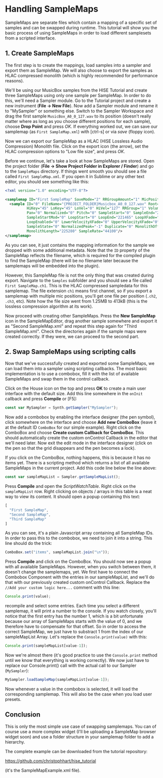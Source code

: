 # Handling SampleMaps

SampleMaps are separate files which contain a mapping of a specific set of samples and can be swapped during runtime. This tutorial will show you the basic process of using SampleMaps in order to load different samplesets from a scripted interface. 

## 1. Create SampleMaps

The first step is to create the mappings, load samples into a sampler and export them as SampleMap. We will also choose to export the samples as HLAC compressed monolith (which is highly recommended for performance reasons).

We'll be using our MusicBox samples from the HISE Tutorial and create three SampleMaps using only one sample per SampleMap. In order to do this, we'll need a Sampler module. Go to the Tutorial project and create a new instrument (**File -> New File**). Now add a Sampler module and rename it to "MySampler" or something else. Switch to the Sampler Workspace and drag the first sample `MusicBox_A0_0_127.wav` to its position (doesn't really matter where as long as you choose different positions for each sample), choose **Drop Point** and press *OK*. If everything worked out, we can save our samplemap (as `First SampleMap.xml`) with [ctrl-s] or via *save* (floppy icon).   

Now we can export our SampleMap as a HLAC (HISE Lossless Audio Compression) Monolith file. Click on the export icon (the arrow), set the HLAC compression options to "Low file size", and press *OK*. 

Before we continue, let's take a look at how SampleMaps are stored. Open the project folder (**File -> Show Project Folder in Explorer / Finder**) and go to the `SampleMaps` directory. If things went smooth you should see a file called `First SampleMap.xml`. If you open it in Sublime or any other text editor, you should see something like this:

```xml
<?xml version="1.0" encoding="UTF-8"?>

<samplemap ID="First SampleMap" SaveMode="2" RRGroupAmount="1" MicPositions=";">
  <sample ID="0" FileName="{PROJECT_FOLDER}Musicbox_A0_0_127.wav" Root="45"
          HiKey="45" LoKey="45" LoVel="0" HiVel="127" RRGroup="1" Volume="0"
          Pan="0" Normalized="0" Pitch="0" SampleStart="0" SampleEnd="221465"
          SampleStartMod="0" LoopStart="0" LoopEnd="221465" LoopXFade="0"
          LoopEnabled="0" LowerVelocityXFade="0" UpperVelocityXFade="0"
          SampleState="0" NormalizedPeak="-1" Duplicate="0" MonolithOffset="0"
          MonolithLength="225280" SampleRate="44100"/>
</samplemap>
```

As you can see, it just contains the mapping information for the sample we dropped with some additional metadata. Note that the `ID` property of the SampleMap reflects the filename, which is required for the compiled plugin to find the SampleMap (there will be no filename later because the samplemaps will be embedded into the plugin).

However, this SampleMap file is not the only thing that was created during export. Navigate to the `Samples` subfolder and you should see a file called `First SampleMap.ch1`. This is the HLAC compressed sampledata for this samplemap. The file extension `ch1` means first channel, so if you export a samplemap with multiple mic positions, you'll get one file per position (`.ch2`, `.ch3`, etc). Note how the file size went from 1.25MB to 413kB (this is the lossless compression algorithm at its work).

Now proceed with creating other SampleMaps. Press the **New SampleMap** icon in the SampleMapEditor, drag another sample somewhere and export it as "Second SampleMap.xml" and repeat this step again for "Third SampleMap.xml". Check the directories again if the sample maps were created correctly. If they were, we can proceed to the second part.

## 2. Swap SampleMaps using scripting calls

Now that we've successfully created and exported some SampleMaps, we can load them into a sampler using scripting callbacks. The most basic implementation is to use a combobox, fill it with the list of available SampleMaps and swap them in the control callback.

Click on the House icon on the top and press **OK** to create a main user interface with the default size. Add this line somewhere in the `onInit` callback and press **Compile** or [F5]:

```javascript
const var MySampler = Synth.getSampler("MySampler");
```

Now add a combobox by enabling the interface designer (the pen symbol), click somewhere on the interface and choose **Add new ComboBox** (leave it at the default ID `ComboBox` for our simple example). Right click on the ComboBox and choose **Create custom Callback for ComboBox**. This should automatically create the custom onControl Callback in the editor that we'll need later. Now exit the edit mode in the interface designer (click on the pen so that the grid disappears and the pen becomes a lock). 

If you click on the ComboBox, nothing happens, this is because it has no items yet. There is a scripting method which returns a list of all available SampleMaps in the current project. Add this code line below the line above:

```javascript
const var sampleMapList = Sampler.getSampleMapList();
```

Press **Compile** and open the *ScriptWatchTable*. Right click on the `sampleMapList` row. Right clicking on objects / arrays in this table is a neat way to view its content. It should open a popup containing this text:

```javascript
[
  "First SampleMap",
  "Second SampleMap",
  "Third SampleMap"
]
```

As you can see, it's a plain Javascript array containing all SampleMap IDs. In order to pass this to the combobox, we need to join it into a string. This line should do the trick:

```javascript
ComboBox.set("items", sampleMapList.join("\n"));
```

Press **Compile** and click on the ComboBox. You should now see a popup with all available SampleMaps. However, when you switch between them, it doesn't change the samplemaps, yet. We first have to connect the Combobox Component with the entries in our sampleMapList, and we'll do that with our previously created custom onControl Callback. Replace the `//Add your custom logic here...` comment with this line:

```javascript
Console.print(value);
```

recompile and select some entries. Each time you select a different samplemap, it will print a number to the console. If you watch closely, you'll notice that the first entry has the number 1, which is a bit unfortunate because our array of SampleMaps starts with the value of 0, and we therefore have to compensate for that offset. So in order to access the correct SampleMap, we just have to substract 1 from the index of our sampleMapList Array. Let's replace the `Console.print(value)` with this:

```javascript
Console.print(sampleMapList[value-1]);
```

Now we're almost there (it's good practice to use the `Console.print` method until we know that everything is working correctly). We now just have to replace our Console.print() call with the actual call to our Sampler (`MySampler`):

```javascript
MySampler.loadSampleMap(sampleMapList[value-1]);
```

Now whenever a value in the combobox is selected, it will load the corresponding samplemap. This will also be the case when you load user presets.

## Conclusion

This is only the most simple use case of swapping samplemaps. You can of course use a more complex widget (I'll be uploading a SampleMap browser widget soon) and use a folder structure in your samplemap folder to add a hierarchy.

The complete example can be downloaded from the tutorial repository:

https://github.com/christophhart/hise_tutorial

(it's the SampleMapExample.xml file).
